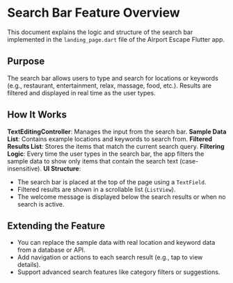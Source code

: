 # Search Bar Feature Overview

This document explains the logic and structure of the search bar implemented in the `landing_page.dart` file of the Airport Escape Flutter app.

## Purpose
The search bar allows users to type and search for locations or keywords (e.g., restaurant, entertainment, relax, massage, food, etc.). Results are filtered and displayed in real time as the user types.

## How It Works

**TextEditingController**: Manages the input from the search bar.
**Sample Data List**: Contains example locations and keywords to search from.
**Filtered Results List**: Stores the items that match the current search query.
**Filtering Logic**: Every time the user types in the search bar, the app filters the sample data to show only items that contain the search text (case-insensitive).
**UI Structure**:
  - The search bar is placed at the top of the page using a `TextField`.
  - Filtered results are shown in a scrollable list (`ListView`).
  - The welcome message is displayed below the search results or when no search is active.

## Extending the Feature
- You can replace the sample data with real location and keyword data from a database or API.
- Add navigation or actions to each search result (e.g., tap to view details).
- Support advanced search features like category filters or suggestions.

